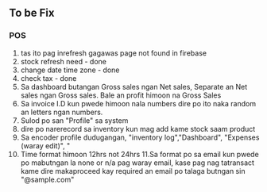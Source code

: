 ## To be Fix

### POS

1. tas ito pag inrefresh gagawas page not found in firebase
2. stock refresh need - done
3. change date time zone - done
4. check tax - done
5. Sa dashboard butangan Gross sales ngan Net sales, Separate an Net sales ngan Gross sales. Bale an profit himoon na Gross Sales
6. Sa invoice I.D kun pwede himoon nala numbers dire po ito naka random an letters ngan numbers.
7. Sulod po san "Profile" sa system
8. dire po narerecord sa inventory kun mag add kame stock saam product
9. Sa encoder profile dudugangan, "inventory log","Dashboard", "Expenses (waray edit)", " 
10. Time format himoon 12hrs not 24hrs
11.Sa format po sa email kun pwede po mabutngan la none or n/a pag waray email, kase pag nag tatransact kame dire makaproceed kay required an email po talaga butngan sin "@sample.com"